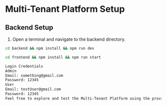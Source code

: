 # Multi-Tenant Platform Setup

## Backend Setup

1. Open a terminal and navigate to the backend directory.
```bash
cd backend && npm install && npm run dev

cd frontend && npm install && npm run start

Login Credentials
Admin
Email: something@gmail.com
Password: 12345
User
Email: testUser@gmail.com
Password: 12345
Feel free to explore and test the Multi-Tenant Platform using the provided credentials.

```
